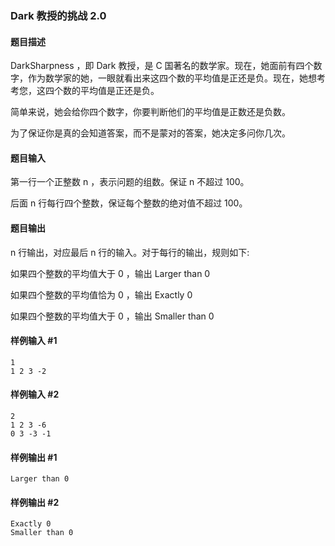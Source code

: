 ### Dark 教授的挑战 2.0

#### 题目描述

DarkSharpness ，即 Dark 教授，是 C 国著名的数学家。现在，她面前有四个数字，作为数学家的她，一眼就看出来这四个数的平均值是正还是负。现在，她想考考您，这四个数的平均值是正还是负。

简单来说，她会给你四个数字，你要判断他们的平均值是正数还是负数。

为了保证你是真的会知道答案，而不是蒙对的答案，她决定多问你几次。

#### 题目输入

第一行一个正整数 n ，表示问题的组数。保证 n 不超过 100。

后面 n 行每行四个整数，保证每个整数的绝对值不超过 100。

#### 题目输出

n 行输出，对应最后 n 行的输入。对于每行的输出，规则如下:

如果四个整数的平均值大于 0 ，输出 Larger than 0

如果四个整数的平均值恰为 0 ，输出 Exactly 0

如果四个整数的平均值大于 0 ，输出 Smaller than 0

#### 样例输入 #1

```
1
1 2 3 -2
```

#### 样例输入 #2

```
2
1 2 3 -6
0 3 -3 -1
```

#### 样例输出 #1

```
Larger than 0
```

#### 样例输出 #2

```
Exactly 0
Smaller than 0
```
